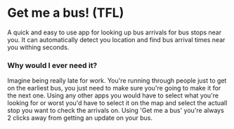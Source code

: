 # Get me a bus! (TFL)

A quick and easy to use app for looking up bus arrivals for bus stops near you. It can automatically detect you location and find bus arrival times near you withing seconds. 

### Why would I ever need it?

Imagine being really late for work. You're running through people just to get on the earliest bus, you just need to make sure you're going to make it for the next one. Using any other apps you would have to select what you're looking for or worst you'd have to select it on the map and select the actuall stop you want to check the arrivals on. Using 'Get me a bus' you're always 2 clicks away from getting an update on your bus.